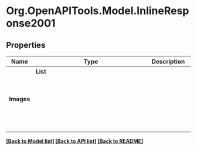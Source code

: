 # Org.OpenAPITools.Model.InlineResponse2001

## Properties

Name | Type | Description | Notes
------------ | ------------- | ------------- | -------------
**Images** | **List<Object>** |  | 

[[Back to Model list]](../README.md#documentation-for-models) [[Back to API list]](../README.md#documentation-for-api-endpoints) [[Back to README]](../README.md)

